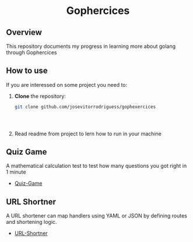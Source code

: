 <div align="center">
<h1> Gophercices </h1>
</div>


##  Overview 
This repository documents my progress in learning more about golang through Gophercices

## How to use
If you are interessed on some project you need to:

1. **Clone** the repository:
   ```bash
   git clone github.com/josevitorrodriguess/gophexercices


    
2. Read readme from project to lern how to run in your machine


## Quiz Game
  A mathematical calculation test to test how many questions you got right in 1 minute
  - [Quiz-Game](quiz-game/)

## URL Shortner
  A URL shortener can map handlers using YAML or JSON by defining routes and shortening logic.
  - [URL-Shortner](url-shortner/)

